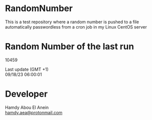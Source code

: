 # RandomNumber    
This is a test repository where a random number is pushed to a file automatically passwordless from a cron job in my Linux CentOS server    
# Random Number of the last run   
10459
      
Last update (GMT +1)    
09/18/23 06:00:01
# Developer    
Hamdy Abou El Anein   
hamdy.aea@protonmail.com
